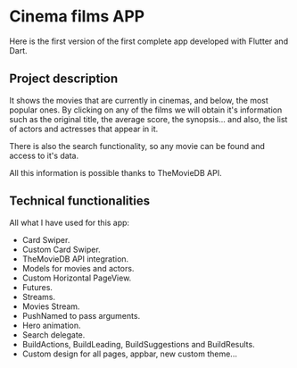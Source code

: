 # Cinema films APP

Here is the first version of the first complete app developed with Flutter and Dart.

## Project description

It shows the movies that are currently in cinemas, and below, the most popular ones. By clicking on any of the films we will obtain it's information such as the original title, the average score, the synopsis... and also, the list of actors and actresses that appear in it.

There is also the search functionality, so any movie can be found and access to it's data.

All this information is possible thanks to TheMovieDB API.

## Technical functionalities

All what I have used for this app:

- Card Swiper.
- Custom Card Swiper.
- TheMovieDB API integration.
- Models for movies and actors.
- Custom Horizontal PageView.
- Futures.
- Streams.
- Movies Stream.
- PushNamed to pass arguments.
- Hero animation.
- Search delegate.
- BuildActions, BuildLeading, BuildSuggestions and BuildResults.
- Custom design for all pages, appbar, new custom theme...
